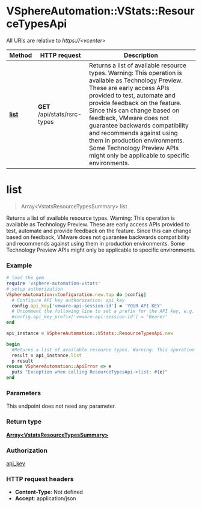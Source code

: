 # VSphereAutomation::VStats::ResourceTypesApi

All URIs are relative to *https://&lt;vcenter&gt;*

Method | HTTP request | Description
------------- | ------------- | -------------
[**list**](ResourceTypesApi.md#list) | **GET** /api/stats/rsrc-types | Returns a list of available resource types. Warning: This operation is available as Technology Preview. These are early access APIs provided to test, automate and provide feedback on the feature. Since this can change based on feedback, VMware does not guarantee backwards compatibility and recommends against using them in production environments. Some Technology Preview APIs might only be applicable to specific environments.


# **list**
> Array&lt;VstatsResourceTypesSummary&gt; list

Returns a list of available resource types. Warning: This operation is available as Technology Preview. These are early access APIs provided to test, automate and provide feedback on the feature. Since this can change based on feedback, VMware does not guarantee backwards compatibility and recommends against using them in production environments. Some Technology Preview APIs might only be applicable to specific environments.

### Example
```ruby
# load the gem
require 'vsphere-automation-vstats'
# setup authorization
VSphereAutomation::Configuration.new.tap do |config|
  # Configure API key authorization: api_key
  config.api_key['vmware-api-session-id'] = 'YOUR API KEY'
  # Uncomment the following line to set a prefix for the API key, e.g. 'Bearer' (defaults to nil)
  #config.api_key_prefix['vmware-api-session-id'] = 'Bearer'
end

api_instance = VSphereAutomation::VStats::ResourceTypesApi.new

begin
  #Returns a list of available resource types. Warning: This operation is available as Technology Preview. These are early access APIs provided to test, automate and provide feedback on the feature. Since this can change based on feedback, VMware does not guarantee backwards compatibility and recommends against using them in production environments. Some Technology Preview APIs might only be applicable to specific environments.
  result = api_instance.list
  p result
rescue VSphereAutomation::ApiError => e
  puts "Exception when calling ResourceTypesApi->list: #{e}"
end
```

### Parameters
This endpoint does not need any parameter.

### Return type

[**Array&lt;VstatsResourceTypesSummary&gt;**](VstatsResourceTypesSummary.md)

### Authorization

[api_key](../README.md#api_key)

### HTTP request headers

 - **Content-Type**: Not defined
 - **Accept**: application/json



